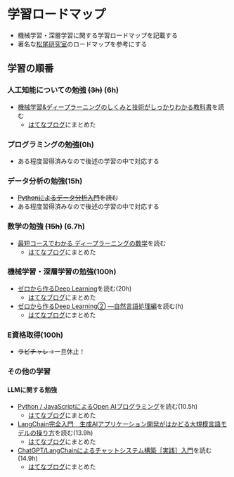 # 学習ロードマップ
- 機械学習・深層学習に関する学習ロードマップを記載する
- 著名な[松尾研究室](https://weblab.t.u-tokyo.ac.jp/%E4%BA%BA%E5%B7%A5%E7%9F%A5%E8%83%BD%E3%83%BB%E6%B7%B1%E5%B1%A4%E5%AD%A6%E7%BF%92%E3%82%92%E5%AD%A6%E3%81%B6%E3%81%9F%E3%82%81%E3%81%AE%E3%83%AD%E3%83%BC%E3%83%89%E3%83%9E%E3%83%83%E3%83%97/#title_2_b)のロードマップを参考にする

## 学習の順番
### 人工知能についての勉強 ~~(3h)~~ (6h)
- [機械学習&ディープラーニングのしくみと技術がしっかりわかる教科書](https://amzn.to/3Runwqd)を読む
  - [はてなブログ](https://sonic1216.hatenablog.com/entry/2023/10/06/215431_3)にまとめた

### プログラミングの勉強(0h)
- ある程度習得済みなので後述の学習の中で対応する

### データ分析の勉強(15h)
- ~~[Pythonによるデータ分析入門](https://amzn.to/44XZdUU)を読む~~
- ある程度習得済みなので後述の学習の中で対応する

### 数学の勉強 ~~(15h)~~ (6.7h)
- [最短コースでわかる ディープラーニングの数学](https://amzn.to/3taqk1u)を読む
  - [はてなブログ](https://sonic1216.hatenablog.com/entry/2023/10/16/222720)にまとめた

### 機械学習・深層学習の勉強(100h)
- [ゼロから作るDeep Learning](https://amzn.to/3LtoZcs)を読む(20h)
  - [はてなブログ](https://sonic1216.hatenablog.com/entry/2023/11/09/210747)にまとめた
- [ゼロから作るDeep Learning② ―自然言語処理編](https://amzn.to/40M3HNJ)を読む(h)
  - [はてなブログ]()にまとめた

### E資格取得(100h)
- ~~ラビチャレ~~→一旦休止！

### その他の学習
#### LLMに関する勉強
- [Python / JavaScriptによるOpen AIプログラミング](https://amzn.to/474784P)を読む(10.5h)
  - [はてなブログ](https://sonic1216.hatenablog.com/entry/2023/11/16/081830?_gl=1*1xxw3i9*_gcl_au*MTM5OTI4NjcwMS4xNjk2MTMwMDQz)にまとめた
- [LangChain完全入門　生成AIアプリケーション開発がはかどる大規模言語モデルの操り方](https://amzn.to/3SDVxoK)を読む(13.9h)
  - [はてなブログ](https://sonic1216.hatenablog.com/entry/2023/11/21/214325?_gl=1*1xxw3i9*_gcl_au*MTM5OTI4NjcwMS4xNjk2MTMwMDQz)にまとめた
- [ChatGPT/LangChainによるチャットシステム構築［実践］入門](https://amzn.to/3GyyeFL)を読む(14.9h)
  - [はてなブログ](https://sonic1216.hatenablog.com/)にまとめた
